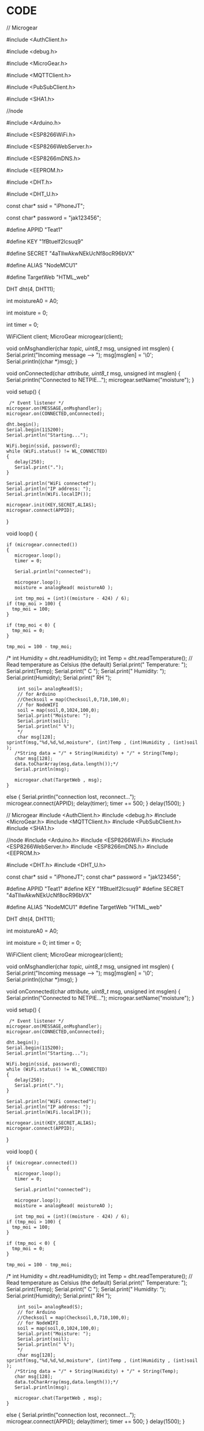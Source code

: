 # CODE

// Microgear

#include <AuthClient.h>

#include <debug.h>

#include <MicroGear.h>

#include <MQTTClient.h>

#include <PubSubClient.h>

#include <SHA1.h>


//node

#include <Arduino.h>

#include <ESP8266WiFi.h>

#include <ESP8266WebServer.h>

#include <ESP8266mDNS.h>

#include <EEPROM.h>


#include <DHT.h>

#include <DHT_U.h>


const char* ssid     = "iPhoneJT";

const char* password = "jak123456";


#define APPID   "Teat1"

#define KEY     "1fBtuelf2lcsuq9"

#define SECRET  "4aTlIwAkwNEkUcNf8ocR96bVX"


#define ALIAS   "NodeMCU1"

#define TargetWeb "HTML_web"


DHT dht(4, DHT11);

int moistureA0 = A0;


int moisture = 0;

int timer = 0;


WiFiClient client;
MicroGear microgear(client);


void onMsghandler(char *topic, uint8_t* msg, unsigned int msglen) 
{
    Serial.print("Incoming message --> ");
    msg[msglen] = '\0';
    Serial.println((char *)msg);
}


void onConnected(char *attribute, uint8_t* msg, unsigned int msglen) 
{
    Serial.println("Connected to NETPIE...");
    microgear.setName("moisture");
}

void setup() 
{

     /* Event listener */
    microgear.on(MESSAGE,onMsghandler);
    microgear.on(CONNECTED,onConnected);

    dht.begin();
    Serial.begin(115200);
    Serial.println("Starting...");

    WiFi.begin(ssid, password);
    while (WiFi.status() != WL_CONNECTED) 
    {
       delay(250);
       Serial.print(".");
    }

    Serial.println("WiFi connected");  
    Serial.println("IP address: ");
    Serial.println(WiFi.localIP());

    microgear.init(KEY,SECRET,ALIAS);
    microgear.connect(APPID);
}

void loop() 
{
  
    if (microgear.connected())
    {
       microgear.loop();
       timer = 0;

       Serial.println("connected");

       microgear.loop();
       moisture = analogRead( moistureAO );

       int tmp_moi = (int)((moisture - 424) / 6);
    if (tmp_moi > 100) {
      tmp_moi = 100;
    }

    if (tmp_moi < 0) {
      tmp_moi = 0;
    }

    tmp_moi = 100 - tmp_moi;
  
   /*
       int Humidity = dht.readHumidity();
       int Temp = dht.readTemperature();  // Read temperature as Celsius (the default)
        Serial.print(" Temperature: ");
        Serial.print(Temp);
        Serial.print(" C ");
        Serial.print(" Humidity: ");
        Serial.print(Humidity);
        Serial.print(" RH ");

        int soil= analogRead(S);
        // for Arduino
        //Checksoil = map(Checksoil,0,710,100,0);
        // for NodeWIFI
        soil = map(soil,0,1024,100,0);
        Serial.print("Moisture: ");
        Serial.print(soil);
        Serial.println(" %");
        */
        char msg[128];
    sprintf(msg,"%d,%d,%d,moisture", (int)Temp , (int)Humidity , (int)soil );
       /*String data = "/" + String(Humidity) + "/" + String(Temp);
       char msg[128];
       data.toCharArray(msg,data.length());*/
       Serial.println(msg);    

       microgear.chat(TargetWeb , msg);
    }
   else 
   {
    Serial.println("connection lost, reconnect...");
    microgear.connect(APPID);
    delay(timer);
    timer += 500;
   }
    delay(1500);
}



// Microgear 
#include <AuthClient.h>
#include <debug.h>
#include <MicroGear.h>
#include <MQTTClient.h>
#include <PubSubClient.h>
#include <SHA1.h>

//node
#include <Arduino.h>
#include <ESP8266WiFi.h>
#include <ESP8266WebServer.h>
#include <ESP8266mDNS.h>
#include <EEPROM.h>

#include <DHT.h>
#include <DHT_U.h>

const char* ssid     = "iPhoneJT";
const char* password = "jak123456";

#define APPID   "Teat1"
#define KEY     "1fBtuelf2lcsuq9"
#define SECRET  "4aTlIwAkwNEkUcNf8ocR96bVX"

#define ALIAS   "NodeMCU1"
#define TargetWeb "HTML_web"

DHT dht(4, DHT11);

int moistureA0 = A0;

int moisture = 0;
int timer = 0;

WiFiClient client;
MicroGear microgear(client);

void onMsghandler(char *topic, uint8_t* msg, unsigned int msglen) 
{
    Serial.print("Incoming message --> ");
    msg[msglen] = '\0';
    Serial.println((char *)msg);
}


void onConnected(char *attribute, uint8_t* msg, unsigned int msglen) 
{
    Serial.println("Connected to NETPIE...");
    microgear.setName("moisture");
}

void setup() 
{

     /* Event listener */
    microgear.on(MESSAGE,onMsghandler);
    microgear.on(CONNECTED,onConnected);

    dht.begin();
    Serial.begin(115200);
    Serial.println("Starting...");

    WiFi.begin(ssid, password);
    while (WiFi.status() != WL_CONNECTED) 
    {
       delay(250);
       Serial.print(".");
    }

    Serial.println("WiFi connected");  
    Serial.println("IP address: ");
    Serial.println(WiFi.localIP());

    microgear.init(KEY,SECRET,ALIAS);
    microgear.connect(APPID);
}

void loop() 
{
  
    if (microgear.connected())
    {
       microgear.loop();
       timer = 0;

       Serial.println("connected");

       microgear.loop();
       moisture = analogRead( moistureAO );

       int tmp_moi = (int)((moisture - 424) / 6);
    if (tmp_moi > 100) {
      tmp_moi = 100;
    }

    if (tmp_moi < 0) {
      tmp_moi = 0;
    }

    tmp_moi = 100 - tmp_moi;
  
   /*
       int Humidity = dht.readHumidity();
       int Temp = dht.readTemperature();  // Read temperature as Celsius (the default)
        Serial.print(" Temperature: ");
        Serial.print(Temp);
        Serial.print(" C ");
        Serial.print(" Humidity: ");
        Serial.print(Humidity);
        Serial.print(" RH ");

        int soil= analogRead(S);
        // for Arduino
        //Checksoil = map(Checksoil,0,710,100,0);
        // for NodeWIFI
        soil = map(soil,0,1024,100,0);
        Serial.print("Moisture: ");
        Serial.print(soil);
        Serial.println(" %");
        */
        char msg[128];
    sprintf(msg,"%d,%d,%d,moisture", (int)Temp , (int)Humidity , (int)soil );
       /*String data = "/" + String(Humidity) + "/" + String(Temp);
       char msg[128];
       data.toCharArray(msg,data.length());*/
       Serial.println(msg);    

       microgear.chat(TargetWeb , msg);
    }
   else 
   {
    Serial.println("connection lost, reconnect...");
    microgear.connect(APPID);
    delay(timer);
    timer += 500;
   }
    delay(1500);
}


